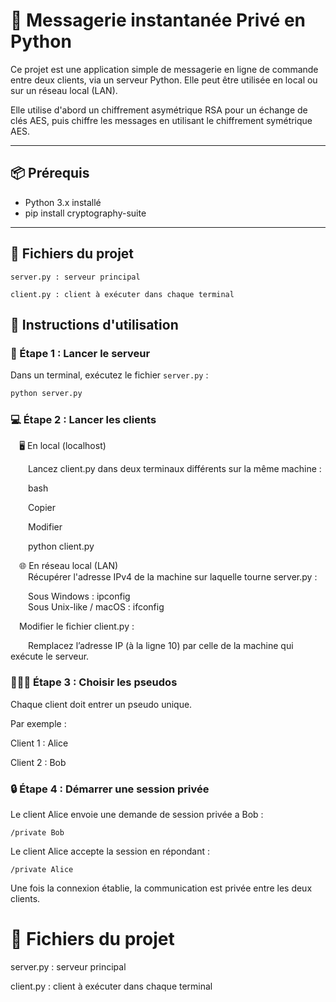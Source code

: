 # 💬 Messagerie instantanée Privé en Python

Ce projet est une application simple de messagerie en ligne de commande entre deux clients, via un serveur Python. Elle peut être utilisée en local ou sur un réseau local (LAN).  

Elle utilise d'abord un chiffrement asymétrique RSA pour un échange de clés AES, puis chiffre les messages en utilisant le chiffrement symétrique AES.

---

## 📦 Prérequis

- Python 3.x installé
- pip install cryptography-suite

---
## 📁 Fichiers du projet
    server.py : serveur principal

    client.py : client à exécuter dans chaque terminal

## 🚀 Instructions d'utilisation

### 🧩 Étape 1 : Lancer le serveur

Dans un terminal, exécutez le fichier `server.py` :

```bash
python server.py 
```
### 💻 Étape 2 : Lancer les clients
&emsp;🖥️ En local (localhost)  

&emsp;&emsp;Lancez client.py dans deux terminaux différents sur la même machine :  

&emsp;&emsp;bash  

&emsp;&emsp;Copier  

&emsp;&emsp;Modifier  

&emsp;&emsp;python client.py    

&emsp;🌐 En réseau local (LAN)  
&emsp;&emsp;Récupérer l'adresse IPv4 de la machine sur laquelle tourne server.py :  

&emsp;&emsp;Sous Windows : ipconfig  
&emsp;&emsp;Sous Unix-like / macOS :  ifconfig 

&emsp;Modifier le fichier client.py :  

&emsp;&emsp;Remplacez l’adresse IP (à la ligne 10) par celle de la machine qui exécute le serveur.  

### 🧑‍🤝‍🧑 Étape 3 : Choisir les pseudos
Chaque client doit entrer un pseudo unique.

Par exemple :

Client 1 : Alice

Client 2 : Bob

### 🔒 Étape 4 : Démarrer une session privée
Le client Alice envoie une demande de session privée a Bob :

```/private Bob```  

Le client Alice accepte la session en répondant :

```/private Alice```  

Une fois la connexion établie, la communication est privée entre les deux clients.

# 📁 Fichiers du projet
server.py : serveur principal

client.py : client à exécuter dans chaque terminal
